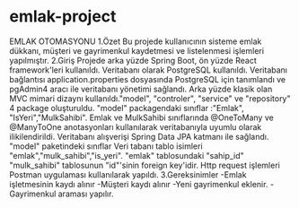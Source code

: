 # emlak-project
EMLAK OTOMASYONU
1.Özet
Bu projede kullanıcının sisteme emlak dükkanı, müşteri ve gayrimenkul kaydetmesi ve listelenmesi işlemleri yapılmıştır.
2.Giriş
Projede arka yüzde Spring Boot, ön yüzde React framework'leri kullanıldı. Veritabanı olarak PostgreSQL kullanıldı. Veritabanı bağlantısı application.properties dosyasında PostgreSQL için tanımlandı ve pgAdmin4 aracı ile veritabanı yönetimi sağlandı.
Arka yüzde  klasik olan MVC mimari dizaynı kullanıldı."model",  "controler", "service" ve "repository" 4 package oluşturuldu. "model" packagendaki sınıflar :"Emlak", "IsYeri","MulkSahibi". Emlak ve MulkSahibi sınıflarında @OneToMany ve @ManyToOne anotasyonları kullanılarak veritabanıyla uyumlu olarak ilikilendirildi. Veritabanı alışverişi Spring Data JPA katmanı ile sağlandı. "model" paketindeki sınıflar 
Veri tabanı tablo isimleri "emlak","mulk_sahibi","is_yeri". "emlak" tablosundaki "sahip_id" "mulk_sahibi" tablosunun "id"'sinin foreign key'idir.
Http request işlemleri Postman uygulaması kullanılarak yapıldı.
3.Gereksinimler
-Emlak işletmesinin kaydı alınır
-Müşteri kaydı alınır
-Yeni gayrimenkul eklenir.
-Gayrimenkul araması yapılır.

